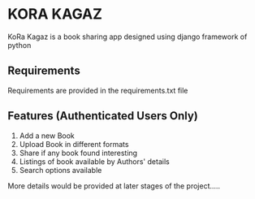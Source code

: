 # KORA KAGAZ
KoRa Kagaz is a book sharing app designed using django framework of python

## Requirements
Requirements are provided in the requirements.txt file

## Features (Authenticated Users Only)
1. Add a new Book
2. Upload Book in different formats
3. Share if any book found interesting
4. Listings of book available by Authors' details
5. Search options available

More details would be provided at later stages of the project.....
